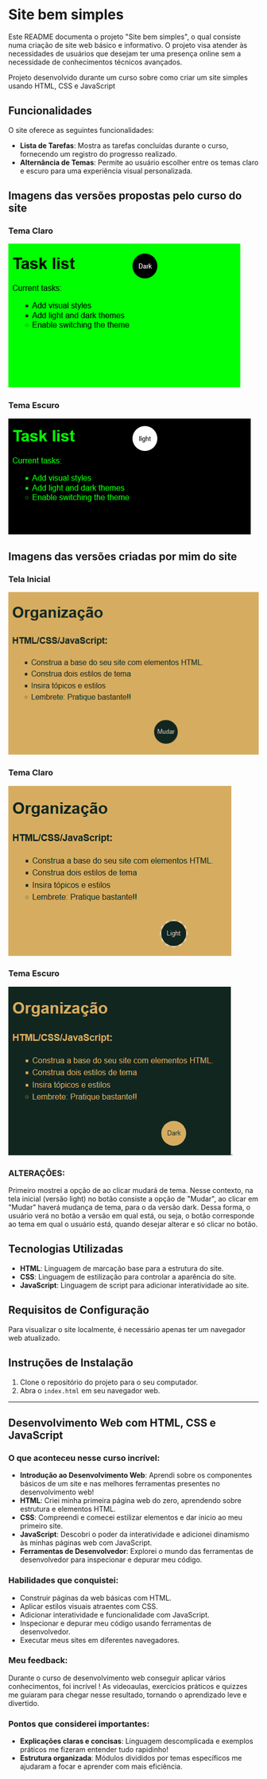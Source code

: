 # Site bem simples

Este README documenta o projeto "Site bem simples", o qual consiste numa criação de site web básico e informativo. O projeto visa atender às necessidades de usuários que desejam ter uma presença online sem a necessidade de conhecimentos técnicos avançados.

Projeto desenvolvido durante um curso sobre como criar um site simples usando HTML, CSS e JavaScript



## Funcionalidades

O site oferece as seguintes funcionalidades:

- **Lista de Tarefas**: Mostra as tarefas concluídas durante o curso, fornecendo um registro do progresso realizado.
- **Alternância de Temas**: Permite ao usuário escolher entre os temas claro e escuro para uma experiência visual personalizada.

## Imagens das versões propostas pelo curso do site

### Tema Claro
![Tema Claro](https://github.com/Kalyla-Pinheiro/Site_bem_simples/blob/main/tema_light.png)

### Tema Escuro
![Tema Escuro](https://github.com/Kalyla-Pinheiro/Site_bem_simples/blob/main/tema_dark.png)

## Imagens das versões criadas por mim do site

### Tela Inicial
![Tela Inicial](https://github.com/Kalyla-Pinheiro/Site_bem_simples/blob/main/telaInicial.png)
### Tema Claro
![Tema Claro](https://github.com/Kalyla-Pinheiro/Site_bem_simples/blob/main/MeuLight.png)


### Tema Escuro
![Tema Escuro](https://github.com/Kalyla-Pinheiro/Site_bem_simples/blob/main/MeuDark.png).

### ALTERAÇÕES:
Primeiro mostrei a opção de ao clicar mudará de tema. Nesse contexto, na tela inicial (versão light) no botão consiste a opção de "Mudar", ao clicar em "Mudar" haverá mudança de tema, para o da versão dark. Dessa forma, o usuário verá no botão a versão em qual está, ou seja, o botão corresponde ao tema em qual o usuário está, quando desejar alterar e só clicar no botão. 

## Tecnologias Utilizadas

- **HTML**: Linguagem de marcação base para a estrutura do site.
- **CSS**: Linguagem de estilização para controlar a aparência do site.
- **JavaScript**: Linguagem de script para adicionar interatividade ao site.

## Requisitos de Configuração

Para visualizar o site localmente, é necessário apenas ter um navegador web atualizado.

## Instruções de Instalação

1. Clone o repositório do projeto para o seu computador.
2. Abra o `index.html` em seu navegador web.

---

## Desenvolvimento Web com HTML, CSS e JavaScript

### O que aconteceu nesse curso incrível:

- **Introdução ao Desenvolvimento Web**: Aprendi sobre os componentes básicos de um site e nas melhores ferramentas presentes no desenvolvimento web!
- **HTML**: Criei minha primeira página web do zero, aprendendo sobre estrutura e elementos HTML.
- **CSS**: Compreendi e comecei estilizar elementos e dar inicio ao meu primeiro site.
- **JavaScript**: Descobri o poder da interatividade e adicionei dinamismo às minhas páginas web com JavaScript.
- **Ferramentas de Desenvolvedor**: Explorei o mundo das ferramentas de desenvolvedor para inspecionar e depurar meu código.
### Habilidades que conquistei:

- Construir páginas da web básicas com HTML.
- Aplicar estilos visuais atraentes com CSS.
- Adicionar interatividade e funcionalidade com JavaScript.
- Inspecionar e depurar meu código usando ferramentas de desenvolvedor.
- Executar meus sites em diferentes navegadores.

### Meu feedback:

Durante o curso de desenvolvimento web conseguir aplicar vários conhecimentos, foi incrível ! As videoaulas, exercícios práticos e quizzes me guiaram para chegar nesse resultado, tornando o aprendizado leve e divertido.

### Pontos que considerei importantes:

- **Explicações claras e concisas**: Linguagem descomplicada e exemplos práticos me fizeram entender tudo rapidinho!
- **Estrutura organizada**: Módulos divididos por temas específicos me ajudaram a focar e aprender com mais eficiência.

